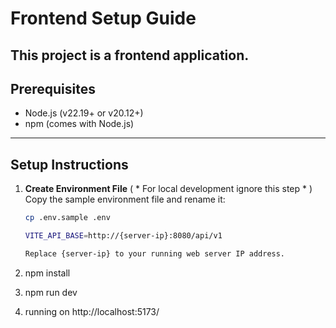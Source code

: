 # Frontend Setup Guide

This project is a frontend application. 
---

## Prerequisites

- Node.js (v22.19+ or v20.12+)
- npm (comes with Node.js)

---

## Setup Instructions

1. **Create Environment File**
   ( * For local development ignore this step * )
   Copy the sample environment file and rename it:

   ```bash
   cp .env.sample .env 

   VITE_API_BASE=http://{server-ip}:8080/api/v1

   Replace {server-ip} to your running web server IP address.

2. npm install

3. npm run dev

4. running on http://localhost:5173/